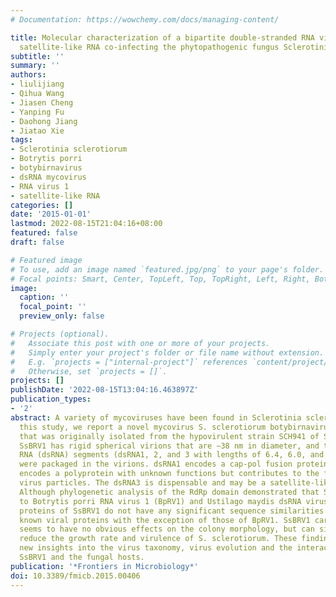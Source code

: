 ```yaml
---
# Documentation: https://wowchemy.com/docs/managing-content/

title: Molecular characterization of a bipartite double-stranded RNA virus and its
  satellite-like RNA co-infecting the phytopathogenic fungus Sclerotinia sclerotiorum
subtitle: ''
summary: ''
authors:
- liulijiang
- Qihua Wang
- Jiasen Cheng
- Yanping Fu
- Daohong Jiang
- Jiatao Xie
tags:
- Sclerotinia sclerotiorum
- Botrytis porri
- botybirnavirus
- dsRNA mycovirus
- RNA virus 1
- satellite-like RNA
categories: []
date: '2015-01-01'
lastmod: 2022-08-15T21:04:16+08:00
featured: false
draft: false

# Featured image
# To use, add an image named `featured.jpg/png` to your page's folder.
# Focal points: Smart, Center, TopLeft, Top, TopRight, Left, Right, BottomLeft, Bottom, BottomRight.
image:
  caption: ''
  focal_point: ''
  preview_only: false

# Projects (optional).
#   Associate this post with one or more of your projects.
#   Simply enter your project's folder or file name without extension.
#   E.g. `projects = ["internal-project"]` references `content/project/deep-learning/index.md`.
#   Otherwise, set `projects = []`.
projects: []
publishDate: '2022-08-15T13:04:16.463897Z'
publication_types:
- '2'
abstract: A variety of mycoviruses have been found in Sclerotinia sclerotiorum. In
  this study, we report a novel mycovirus S. sclerotiorum botybirnavirus 1 (SsBRV1)
  that was originally isolated from the hypovirulent strain SCH941 of S. sclerotiorum.
  SsBRV1 has rigid spherical virions that are ∼38 nm in diameter, and three double-stranded
  RNA (dsRNA) segments (dsRNA1, 2, and 3 with lengths of 6.4, 6.0, and 1.7 kbp, respectively)
  were packaged in the virions. dsRNA1 encodes a cap-pol fusion protein, and dsRNA2
  encodes a polyprotein with unknown functions but contributes to the formation of
  virus particles. The dsRNA3 is dispensable and may be a satellite-like RNA of SsBRV1.
  Although phylogenetic analysis of the RdRp domain demonstrated that SsBRV1 is related
  to Botrytis porri RNA virus 1 (BpRV1) and Ustilago maydis dsRNA virus-H1, the structure
  proteins of SsBRV1 do not have any significant sequence similarities with other
  known viral proteins with the exception of those of BpRV1. SsBRV1 carrying dsRNA3
  seems to have no obvious effects on the colony morphology, but can significantly
  reduce the growth rate and virulence of S. sclerotiorum. These findings provide
  new insights into the virus taxonomy, virus evolution and the interactions between
  SsBRV1 and the fungal hosts.
publication: '*Frontiers in Microbiology*'
doi: 10.3389/fmicb.2015.00406
---
```

